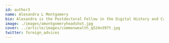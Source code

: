 ```yaml
---
id: author3
name: Alexandra L Montgomery
bio: Alexandra is the Postdoctoral Fellow in the Digital History and Cartography of the American Revolutionary War, a joint position with the Leventhal Map & Education Center and the Fred W. Smith National Library for the Study of George Washington at Mount Vernon. Her primary job is to facilitate the creation and growth of the ARGO portal. She is particularly interested in how maps forwarded European expansion and Native dispossession, and the role of the state in settler colonialism during the eighteenth century (as well as weird drawings of animals and funny place names). She holds an MA from Dalhousie University and a  PhD in Early American History from the University of Pennsylvania.
image: ./images/amontgomeryheadshot.jpg
cover: ../article/images/commonwealth_q524n397t.jpg
twitter: foreign_advices
---
```

